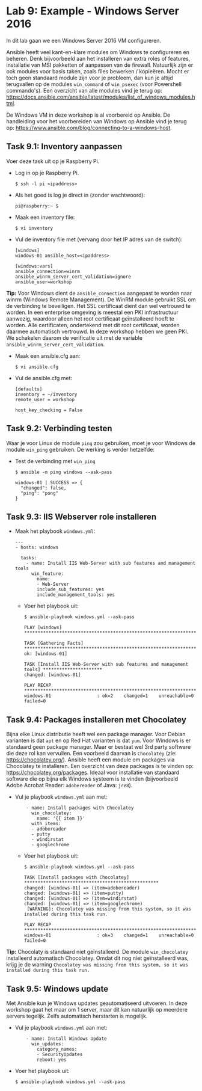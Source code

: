 # Lab 9: Example - Windows Server 2016
In dit lab gaan we een Windows Server 2016 VM configureren.

Ansible heeft veel kant-en-klare modules om Windows te configureren en beheren. Denk bijvoorbeeld aan het installeren van extra roles of features, installatie van MSI pakketten of aanpassen van de firewall. Natuurlijk zijn er ook modules voor basis taken, zoals files bewerken / kopieëren. Mocht er toch geen standaard module zijn voor je probleem, dan kun je altijd terugvallen op de modules ``win_command`` of ``win_psexec`` (voor Powershell commando's). Een overzicht van alle modules vind je terug op: https://docs.ansible.com/ansible/latest/modules/list_of_windows_modules.html.

De Windows VM in deze workshop is al voorbereid op Ansible. De handleiding voor het voorbereiden van Windows op Ansible vind je terug op: https://www.ansible.com/blog/connecting-to-a-windows-host.

## Task 9.1: Inventory aanpassen

Voer deze task uit op je Raspberry Pi.

* Log in op je Raspberry Pi.

  ``$ ssh -l pi <ipaddress>`` 

* Als het goed is log je direct in (zonder wachtwoord):

  ``` 
  pi@raspberry:~ $ 
  ```

* Maak een inventory file:

  ``$ vi inventory``

* Vul de inventory file met (vervang <ipaddress> door het IP adres van de switch):

  ```
  [windows]
  windows-01 ansible_host=<ipaddress>

  [windows:vars]
  ansible_connection=winrm
  ansible_winrm_server_cert_validation=ignore
  ansible_user=workshop
  ```

**Tip:** Voor Windows dient de ``ansible_connection`` aangepast te worden naar winrm (Windows Remote Management). De WinRM module gebruikt SSL om de verbinding te beveiligen. Het SSL certificaat dient dan wel vertrouwd te worden. In een enterprise omgeving is meestal een PKI infrastructuur aanwezig, waardoor alleen het root certificaat geïnstalleerd hoeft te worden. Alle certificaten, ondertekend met dit root certificaat, worden daarmee automatisch vertrouwd. In deze workshop hebben we geen PKI. We schakelen daarom de verificatie uit met de variable ``ansible_winrm_server_cert_validation``.

* Maak een ansible.cfg aan:

  ``$ vi ansible.cfg``

* Vul de ansible.cfg met:

  ```
  [defaults]
  inventory = ~/inventory
  remote_user = workshop
  
  host_key_checking = False
  ```

## Task 9.2: Verbinding testen

Waar je voor Linux de module ``ping`` zou gebruiken, moet je voor Windows de module ``win_ping`` gebruiken. De werking is verder hetzelfde:

* Test de verbinding met ``win_ping``

  ``$ ansible -m ping windows --ask-pass``
  
  ```
  windows-01 | SUCCESS => {
    "changed": false,
    "ping": "pong"
  }
  ```

## Task 9.3: IIS Webserver role installeren

* Maak het playbook ``windows.yml``:

  ```
  ---
  - hosts: windows

    tasks:
      - name: Install IIS Web-Server with sub features and management tools
        win_feature:
          name:
          - Web-Server
          include_sub_features: yes
          include_management_tools: yes
  ```
  
  * Voer het playbook uit:
  
    ``$ ansible-playbook windows.yml --ask-pass``
    
    ```
    PLAY [windows] ****************************************************************************

    TASK [Gathering Facts] ********************************************************************
    ok: [windows-01]

    TASK [Install IIS Web-Server with sub features and management tools] **********************
    changed: [windows-01]

    PLAY RECAP ********************************************************************************
    windows-01                 : ok=2    changed=1    unreachable=0    failed=0
    ```
 
## Task 9.4: Packages installeren met Chocolatey
 
Bijna elke Linux distributie heeft wel een package manager. Voor Debian varianten is dat ``apt`` en op Red Hat varianten is dat ``yum``. Voor Windows is er standaard geen package manager. Maar er bestaat wel 3rd party software die deze rol kan vervullen. Een voorbeeld daarvan is ``Chocolatey`` (zie: https://chocolatey.org/). Ansible heeft een module om packages via Chocolatey te installeren. Een overzicht van deze packages is te vinden op: https://chocolatey.org/packages. Ideaal voor installatie van standaard software die op bijna elk Windows systeem is te vinden (bijvoorbeeld Adobe Acrobat Reader: ``adobereader`` of Java: ``jre8``).
 
* Vul je playbook ``windows.yml`` aan met:

  ```
      - name: Install packages with Chocolatey
        win_chocolatey:
          name: '{{ item }}'
        with_items:
        - adobereader
        - putty
        - windirstat
        - googlechrome
  ```
  
  * Voer het playbook uit:
  
    ``$ ansible-playbook windows.yml --ask-pass``
    
    ```
    TASK [Install packages with Chocolatey] **************************************************
    changed: [windows-01] => (item=adobereader)
    changed: [windows-01] => (item=putty)
    changed: [windows-01] => (item=windirstat)
    changed: [windows-01] => (item=googlechrome)
     [WARNING]: Chocolatey was missing from this system, so it was installed during this task run.

    PLAY RECAP *******************************************************************************
    windows-01                 : ok=3    changed=1    unreachable=0    failed=0
    ```
  
**Tip:** Chocolaty is standaard niet geïnstalleerd. De module ``win_chocolatey`` installeerd automatisch Chocolatey. Omdat dit nog niet geïnstalleerd was, krijg je de warning ``Chocolatey was missing from this system, so it was installed during this task run.``

## Task 9.5: Windows update

Met Ansible kun je Windows updates geautomatiseerd uitvoeren. In deze workshop gaat het maar om 1 server, maar dit kan natuurlijk op meerdere servers tegelijk. Zelfs automatisch herstarten is mogelijk.

* Vul je playbook ``windows.yml`` aan met:

  ```
      - name: Install Windows Update
        win_updates:
          category_names:
          - SecurityUpdates
          reboot: yes
  ```

* Voer het playbook uit:
  
    ``$ ansible-playbook windows.yml --ask-pass``

